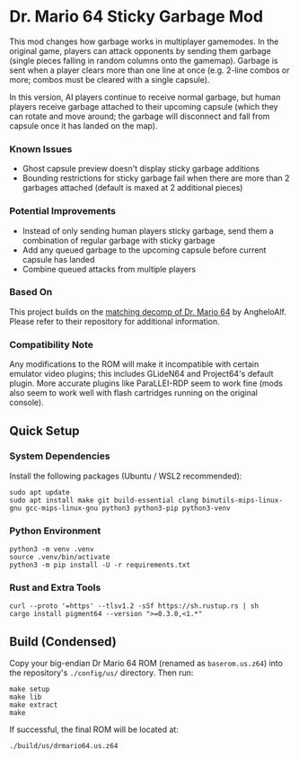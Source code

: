 # Dr. Mario 64 Sticky Garbage Mod

This mod changes how garbage works in multiplayer gamemodes. In the original game, players can attack opponents by sending them garbage (single pieces falling in random columns onto the gamemap). Garbage is sent when a player clears more than one line at once (e.g. 2-line combos or more; combos must be cleared with a single capsule).

In this version, AI players continue to receive normal garbage, but human players receive garbage attached to their upcoming capsule (which they can rotate and move around; the garbage will disconnect and fall from capsule once it has landed on the map).

### Known Issues

- Ghost capsule preview doesn't display sticky garbage additions
- Bounding restrictions for sticky garbage fail when there are more than 2 garbages attached (default is maxed at 2 additional pieces)

### Potential Improvements

- Instead of only sending human players sticky garbage, send them a combination of regular garbage with sticky garbage
- Add any queued garbage to the upcoming capsule before current capsule has landed
- Combine queued attacks from multiple players

### Based On

This project builds on the [matching decomp of Dr. Mario 64](https://github.com/AngheloAlf/drmario64) by AngheloAlf. Please refer to their repository for additional information.

### Compatibility Note

Any modifications to the ROM will make it incompatible with certain emulator video plugins; this includes GLideN64 and Project64's default plugin. More accurate plugins like ParaLLEI-RDP seem to work fine (mods also seem to work well with flash cartridges running on the original console).

## Quick Setup

### System Dependencies
Install the following packages (Ubuntu / WSL2 recommended):

```
sudo apt update
sudo apt install make git build-essential clang binutils-mips-linux-gnu gcc-mips-linux-gnu python3 python3-pip python3-venv
```

### Python Environment
```
python3 -m venv .venv
source .venv/bin/activate
python3 -m pip install -U -r requirements.txt
```

### Rust and Extra Tools
```
curl --proto '=https' --tlsv1.2 -sSf https://sh.rustup.rs | sh
cargo install pigment64 --version ">=0.3.0,<1.*"
```

## Build (Condensed)
Copy your big-endian Dr Mario 64 ROM (renamed as `baserom.us.z64`) into the repository's `./config/us/` directory. Then run:

```
make setup
make lib
make extract
make
```

If successful, the final ROM will be located at:
```
./build/us/drmario64.us.z64
```

